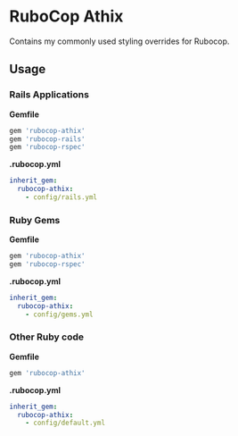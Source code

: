 # RuboCop Athix

Contains my commonly used styling overrides for Rubocop.

## Usage

### Rails Applications

**Gemfile**

```ruby
gem 'rubocop-athix'
gem 'rubocop-rails'
gem 'rubocop-rspec'
```

**.rubocop.yml**

```yaml
inherit_gem:
  rubocop-athix:
    - config/rails.yml
```

### Ruby Gems

**Gemfile**

```ruby
gem 'rubocop-athix'
gem 'rubocop-rspec'
```

**.rubocop.yml**

```yaml
inherit_gem:
  rubocop-athix:
    - config/gems.yml
```

### Other Ruby code

**Gemfile**

```ruby
gem 'rubocop-athix'
```

**.rubocop.yml**

```yaml
inherit_gem:
  rubocop-athix:
    - config/default.yml
```
